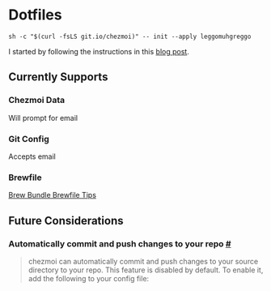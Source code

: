 # Dotfiles

```
sh -c "$(curl -fsLS git.io/chezmoi)" -- init --apply leggomuhgreggo
```

I started by following the instructions in this [blog post](https://www.moncefbelyamani.com/automating-the-setup-of-a-new-mac-with-all-your-apps-preferences-and-development-tools/).

## Currently Supports

### Chezmoi Data

Will prompt for email

### Git Config

Accepts email

### Brewfile

[Brew Bundle Brewfile Tips](https://gist.github.com/ChristopherA/a579274536aab36ea9966f301ff14f3f)

## Future Considerations

### Automatically commit and push changes to your repo [#](https://www.chezmoi.io/docs/how-to/#automatically-commit-and-push-changes-to-your-repo)

> chezmoi can automatically commit and push changes to your source directory to your repo. This feature is disabled by default. To enable it, add the following to your config file:

<!--
TODO:

- setup node
- ssh
- aliases
- VSCode
- macOS


Global Node Modules
- @nrwl/cli
- bower
- eas-cli
- eas-cli-local-build-plugin
- expo-cli
- newman
- serve
- typescript
- vercel

Aliases
https://github.com/renemarc/dotfiles/blob/master/dot_bash_aliases

macos
https://github.com/twpayne/dotfiles/blob/master/run_once_after_90-configure-darwin.sh.tmpl
https://github.com/mathiasbynens/dotfiles/blob/main/.macos
https://github.com/paulmillr/dotfiles/blob/master/etc/macos-settings.sh




# Reference Implementations
https://github.com/renemarc/dotfiles
https://github.com/mathiasbynens/dotfiles
https://github.com/twpayne/dotfiles/
https://github.com/Amar1729/dotfiles

# Apps to try
https://github.com/asdf-vm/asdf
https://github.com/koekeishiya/yabai



-->
